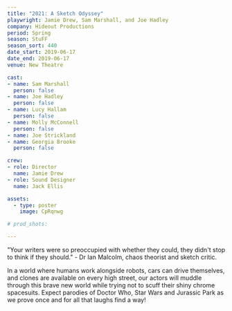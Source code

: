 ```yaml
---
title: "2021: A Sketch Odyssey"
playwright: Jamie Drew, Sam Marshall, and Joe Hadley
company: Hideout Productions
period: Spring
season: StuFF
season_sort: 440
date_start: 2019-06-17
date_end: 2019-06-17
venue: New Theatre

cast:
- name: Sam Marshall
  person: false
- name: Joe Hadley
  person: false
- name: Lucy Hallam
  person: false
- name: Molly McConnell
  person: false
- name: Joe Strickland
- name: Georgia Brooke
  person: false

crew:
- role: Director
  name: Jamie Drew
- role: Sound Designer
  name: Jack Ellis

assets:
  - type: poster
    image: CpRqnwg

# prod_shots:

---
```


"Your writers were so preoccupied with whether they could, they didn't stop to think if they should." - Dr Ian Malcolm, chaos theorist and sketch critic.

In a world where humans work alongside robots, cars can drive themselves, and clones are available on every high street, our actors will muddle through this brave new world while trying not to scuff their shiny chrome spacesuits. Expect parodies of Doctor Who, Star Wars and Jurassic Park as we prove once and for all that laughs find a way!


